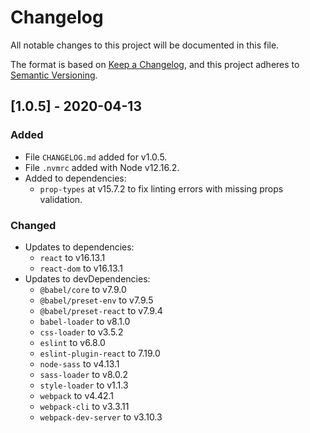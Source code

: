 # Changelog
All notable changes to this project will be documented in this file.

The format is based on [Keep a Changelog](https://keepachangelog.com/en/1.0.0/),
and this project adheres to [Semantic Versioning](https://semver.org/spec/v2.0.0.html).

## [1.0.5] - 2020-04-13
### Added
- File `CHANGELOG.md` added for v1.0.5.
- File `.nvmrc` added with Node v12.16.2.
- Added to dependencies:
  - `prop-types` at v15.7.2 to fix linting errors with missing props validation.

### Changed
- Updates to dependencies:
  - `react` to v16.13.1
  - `react-dom` to v16.13.1
- Updates to devDependencies:
  - `@babel/core` to v7.9.0
  - `@babel/preset-env` to v7.9.5
  - `@babel/preset-react` to v7.9.4
  - `babel-loader` to v8.1.0
  - `css-loader` to v3.5.2
  - `eslint` to v6.8.0
  - `eslint-plugin-react` to 7.19.0
  - `node-sass` to v4.13.1
  - `sass-loader` to v8.0.2
  - `style-loader` to v1.1.3
  - `webpack` to v4.42.1
  - `webpack-cli` to v3.3.11
  - `webpack-dev-server` to v3.10.3
